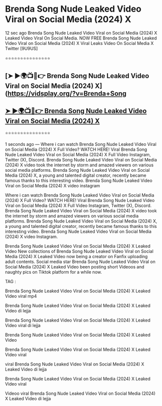 ﻿# Brenda Song Nude Leaked Video Viral on Social Media (2024) X



12 sec ago Brenda Song Nude Leaked Video Viral on Social Media (2024) X Leaked Video Viral On Social Media. NOW FREE Brenda Song Nude Leaked Video Viral on Social Media (2024) X Viral Leaks Video On Social Media X Twitter [9U9US]

⭐⭐⭐⭐⭐⭐⭐⭐⭐⭐⭐⭐⭐⭐⭐

## [➤ ►🌍📺📱👉 Brenda Song Nude Leaked Video Viral on Social Media (2024) X](https://vidsplay.org/?v=Brenda+Song

## [➤ ►🌍📺📱👉 Brenda Song Nude Leaked Video Viral on Social Media (2024) X](https://vidsplay.org/?v=Brenda+Song)


⭐⭐⭐⭐⭐⭐⭐⭐⭐⭐⭐⭐⭐⭐⭐



1 seconds ago — Where i can watch Brenda Song Nude Leaked Video Viral on Social Media (2024) X Full Video? WATCH HERE! Viral Brenda Song Nude Leaked Video Viral on Social Media (2024) X Full Video Instagram, Twitter (X), Discord. Brenda Song Nude Leaked Video Viral on Social Media (2024) X video took the internet by storm and amazed viewers on various social media platforms. Brenda Song Nude Leaked Video Viral on Social Media (2024) X, a young and talented digital creator, recently became famous thanks to this interesting video. Brenda Song Nude Leaked Video Viral on Social Media (2024) X video instagram

Where i can watch Brenda Song Nude Leaked Video Viral on Social Media (2024) X Full Video? WATCH HERE! Viral Brenda Song Nude Leaked Video Viral on Social Media (2024) X Full Video Instagram, Twitter (X), Discord. Brenda Song Nude Leaked Video Viral on Social Media (2024) X video took the internet by storm and amazed viewers on various social media platforms. Brenda Song Nude Leaked Video Viral on Social Media (2024) X, a young and talented digital creator, recently became famous thanks to this interesting video. Brenda Song Nude Leaked Video Viral on Social Media (2024) X video Instagram.

Brenda Song Nude Leaked Video Viral on Social Media (2024) X Leaked Video New collections of Brenda Song Nude Leaked Video Viral on Social Media (2024) X Leaked Video now being a creator on Fanfix uploading adult contents. Social media star Brenda Song Nude Leaked Video Viral on Social Media (2024) X Leaked Video been posting short Videoos and naughty pics on Tiktok platform for a while now.

TAG :

 

Brenda Song Nude Leaked Video Viral on Social Media (2024) X Leaked Video viral mp4

 

Brenda Song Nude Leaked Video Viral on Social Media (2024) X Leaked Video di lejja

 

Brenda Song Nude Leaked Video Viral on Social Media (2024) X Leaked Video viral di lejja

 

Brenda Song Nude Leaked Video Viral on Social Media (2024) X Leaked Video

 

Brenda Song Nude Leaked Video Viral on Social Media (2024) X Leaked Video viral

 

viral Brenda Song Nude Leaked Video Viral on Social Media (2024) X Leaked Video di lejja

 

Brenda Song Nude Leaked Video Viral on Social Media (2024) X Leaked Video viral

 

Videoo viral Brenda Song Nude Leaked Video Viral on Social Media (2024) X Leaked Video di lejja